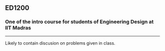 ## ED1200

### One of the intro course for students of Engineering Design at IIT Madras
---
Likely to contain discusion on problems given in class.
